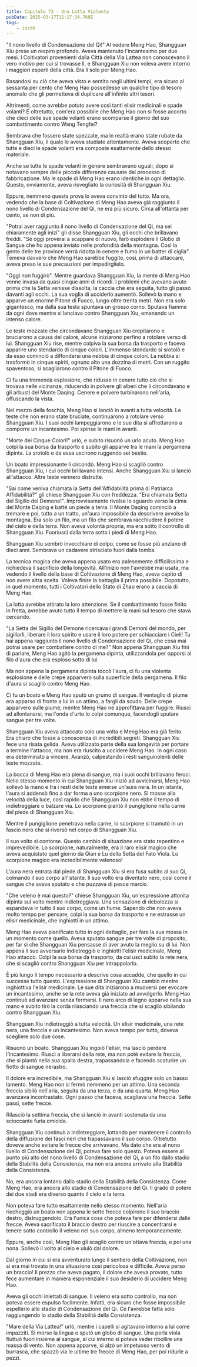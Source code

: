 ```yaml
---
title: Capitolo 73 - Una Lotta Violenta
pubDate: 2025-03-17T11:17:34.769Z
tags:
    - issth
---
```



"Il nono livello di Condensazione del Qi!" Al vedere Meng Hao, Shangguan Xiu prese un respiro profondo. Aveva mantenuto l'incantesimo per due mesi. I Coltivatori provenienti dalla Città della Via Lattea non conoscevano il vero motivo per cui si trovasse lì, e Shangguan Xiu non voleva avere intorno i maggiori esperti della città. Era lì solo per Meng Hao.


Basandosi su ciò che aveva visto e sentito negli ultimi tempi, era sicuro al sessanta per cento che Meng Hao possedesse un qualche tipo di tesoro anomalo che gli permetteva di duplicare all'infinito altri tesori.


Altrimenti, come avrebbe potuto avere così tanti elisir medicinali e spade volanti? E oltretutto, com'era possibile che Meng Hao non si fosse accorto che dieci delle sue spade volanti erano scomparse il giorno del suo combattimento contro Wang Tengfei?


Sembrava che fossero state spezzate, ma in realtà erano state rubate da Shangguan Xiu, il quale le aveva studiate attentamente. Aveva scoperto che tutte e dieci le spade volanti era composte esattamente dello stesso materiale.


Anche se tutte le spade volanti in genere sembravano uguali, dopo si notavano sempre delle piccole differenze causate dal processo di fabbricazione. Ma le spade di Meng Hao erano identiche in ogni dettaglio. Questo, ovviamente, aveva risvegliato la curiosità di Shangguan Xiu.


Eppure, nemmeno questa prova lo aveva convinto del tutto. Ma ora, vedendo che la base di Coltivazione di Meng Hao aveva già raggiunto il nono livello di Condensazione del Qi, ne era più sicuro. Circa all'ottanta per cento, se non di più.


"Potrai aver raggiunto il nono livello di Condensazione del Qi, ma sei chiaramente agli inizi" gli disse Shangguan Xiu, gli occhi che brillavano freddi. "Se oggi proverai a scappare di nuovo, farò esplodere il Globo di Sangue che ho appena inviato nelle profondità della montagna. Così la gente delle tre province verrà ridotta in cenere e fumo in un batter di ciglia". Temeva davvero che Meng Hao sarebbe fuggito, così, prima di attaccare, aveva preso le sue precauzioni per impedirglielo.


"Oggi non fuggirò". Mentre guardava Shangguan Xiu, la mente di Meng Hao venne invasa da quasi cinque anni di ricordi. I problemi che avevano avuto prima che la Setta venisse dissolta, la caccia che era seguita, tutto gli passò davanti agli occhi. La sua voglia di ucciderlo aumentò. Sollevò la mano e apparve un enorme Pitone di Fuoco, lungo oltre trenta metri. Non era solo gigantesco, ma dalla sua testa spuntava un grosso corno. Sputava fiamme da ogni dove mentre si lanciava contro Shangguan Xiu, emanando un intenso calore.


Le teste mozzate che circondavano Shangguan Xiu crepitarono e bruciarono a causa del calore, alcune iniziarono perfino a rotolare verso di lui. Shangguan Xiu rise, mentre colpiva la sua borsa da trasporto e faceva apparire uno stendardo di cinque colori. L'immenso stendardo si srotolò e da esso cominciò a diffondersi una nebbia di cinque colori. La nebbia si trasformò in cinque spiriti, ognuno alto una dozzina di metri. Con un ruggito spaventoso, si scagliarono contro il Pitone di Fuoco.


Ci fu una tremenda esplosione, che ridusse in cenere tutto ciò che si trovava nelle vicinanze, riducendo in polvere gli alberi che li circondavano e gli arbusti del Monte Daqing. Cenere e polvere turbinarono nell'aria, offuscando la vista.


Nel mezzo della foschia, Meng Hao si lanciò in avanti a tutta velocità. Le teste che non erano state bruciate, continuarono a rotolare verso Shangguan Xiu. I suoi occhi lampeggiarono e le sue dita si affrettarono a comporre un incantesimo. Poi spinse le mani in avanti.


"Morte dei Cinque Colori!" urlò, e subito risuonò un urlo acuto. Meng Hao colpì la sua borsa da trasporto e subito gli apparve tra le mani la pergamena dipinta. La srotolò e da essa uscirono ruggendo sei bestie.


Un boato impressionante li circondò. Meng Hao si scagliò contro Shangguan Xiu, i cui occhi brillavano intensi. Anche Shangguan Xiu si lanciò all'attacco. Altre teste vennero distrutte.


"Sai come veniva chiamata la Setta dell'Affidabilità prima di Patriarca Affidabilità?" gli chiese Shangguan Xiu con freddezza. "Era chiamata Setta del Sigillo del Demone!". Improvvisamente rivolse lo sguardo verso la cima del Monte Daqing e batté un piede a terra. Il Monte Daqing cominciò a tremare e poi, tutto a un tratto, un'aura impossibile da descrivere avvolse la montagna. Era solo un filo, ma un filo che sembrava racchiudere il potere del cielo e della terra. Non aveva volontà propria, ma era sotto il controllo di Shangguan Xiu. Fuoriuscì dalla terra sotto i piedi di Meng Hao.


Shangguan Xiu sembrò invecchiare di colpo, come se fosse più anziano di dieci anni. Sembrava un cadavere strisciato fuori dalla tomba.


La tecnica magica che aveva appena usato era palesemente difficilissima e richiedeva il sacrificio della longevità. All'inizio non l'avrebbe mai usata, ma vedendo il livello della base di Coltivazione di Meng Hao, aveva capito di non avere altra scelta. Voleva finire la battaglia il prima possibile. Dopotutto, in quel momento, tutti i Coltivatori dello Stato di Zhao erano a caccia di Meng Hao.


La lotta avrebbe attirato la loro attenzione. Se il combattimento fosse finito in fretta, avrebbe avuto tutto il tempo di mettere la mani sul tesoro che stava cercando.


"La Setta del Sigillo del Demone ricercava i grandi Demoni del mondo, per sigillarli, liberare il loro spirito e usare il loro potere per schiacciare i Cieli! Tu hai appena raggiunto il nono livello di Condensazione del Qi, che cosa mai potrai usare per combattere contro di me?" Non appena Shangguan Xiu finì di parlare, Meng Hao agitò la pergamena dipinta, utilizzandola per opporsi al filo d'aura che era esploso sotto di lui.


Ma non appena la pergamena dipinta toccò l'aura, ci fu una violenta esplosione e delle crepe apparvero sulla superficie della pergamena. Il filo d'aura si scagliò contro Meng Hao.


Ci fu un boato e Meng Hao sputò un grumo di sangue. Il ventaglio di piume era apparso di fronte a lui in un attimo, a fargli da scudo. Delle crepe apparvero sulle piume, mentre Meng Hao ne approfittava per fuggire. Riuscì ad allontanarsi, ma l'onda d'urto lo colpì comunque, facendogli sputare sangue per tre volte.


Shangguan Xiu aveva attaccato solo una volta e Meng Hao era già ferito. Era chiaro che fosse a conoscenza di incredibili segreti. Shangguan Xiu fece una risata gelida. Aveva utilizzato parte della sua longevità per portare a termine l'attacco, ma non era riuscito a uccidere Meng Hao. In ogni caso era determinato a vincere. Avanzò, calpestando i resti sanguinolenti delle teste mozzate.


La bocca di Meng Hao era piena di sangue, ma i suoi occhi brillavano feroci. Nello stesso momento in cui Shangguan Xiu iniziò ad avvicinarsi, Meng Hao sollevò la mano e tra i resti delle teste emerse un'aura nera. In un istante, l'aura si addensò fino a dar forma a uno scorpione nero. Si mosse alla velocità della luce, così rapido che Shangguan Xiu non ebbe il tempo di indietreggiare o balzare via. Lo scorpione piantò il pungiglione nella carne del piede di Shangguan Xiu.


Mentre il pungiglione penetrava nella carne, lo scorpione si tramutò in un fascio nero che si riversò nel corpo di Shangguan Xiu.


Il suo volto si contorse. Questo cambio di situazione era stato repentino e imprevedibile. Lo scorpione, naturalmente, era il raro elisir magico che aveva acquistato quel giorno da Qian e Lu della Setta del Fato Viola. Lo scorpione magico era incredibilmente velenoso!


L'aura nera entrata dal piede di Shangguan Xiu si era fusa subito al suo Qi, colmando il suo corpo all'istante. Il suo volto era diventato nero, così come il sangue che aveva sputato e che puzzava di pesce marcio.


"Che veleno è mai questo?" chiese Shangguan Xiu, un'espressione attonita dipinta sul volto mentre indietreggiava. Una sensazione di debolezza si espandeva in tutto il suo corpo, come un fiume. Sapendo che non aveva molto tempo per pensare, colpì la sua borsa da trasporto e ne estrasse un elisir medicinale, che inghiottì in un attimo.


Meng Hao aveva pianificato tutto in ogni dettaglio, per fare la sua mossa in un momento come quello. Aveva sputato sangue per tre volte di proposito, per far sì che Shangguan Xiu pensasse di aver avuto la meglio su di lui. Non appena il suo avversario indietreggiò e inghiottì l'elisir medicinale, Meng Hao attaccò. Colpì la sua borsa da trasporto, da cui uscì subito la rete nera, che si scagliò contro Shangguan Xiu per intrappolarlo.


È più lungo il tempo necessario a descrive cosa accadde, che quello in cui successe tutto questo. L'espressione di Shangguan Xiu cambiò mentre inghiottiva l'elisir medicinale. Le sue dita iniziarono a muoversi per evocare un incantesimo, anche se la rete aveva già iniziato ad avvolgerlo. Meng Hao continuò ad avanzare senza fermarsi. Il nero arco di legno apparve nella sua mano e subito tirò la corda rilasciando una freccia che si scagliò sibilando contro Shangguan Xiu.


Shangguan Xiu indietreggiò a tutta velocità. Un elisir medicinale, una rete nera, una freccia e un incantesimo. Non aveva tempo per tutto, doveva scegliere solo due cose.


Risuonò un boato. Shangguan Xiu ingoiò l'elisir, ma lasciò perdere l'incantesimo. Riuscì a liberarsi della rete, ma non poté evitare la freccia, che si piantò nella sua spalla destra, trapassandola e facendo scaturire un fiotto di sangue nerastro.


Il dolore era incredibile, ma Shangguan Xiu si lasciò sfuggire solo un basso lamento. Meng Hao non si fermò nemmeno per un attimo. Una seconda freccia sibilò nell'aria, seguita da una terza, e da una quarta. Meng Hao avanzava incontrastato. Ogni passo che faceva, scagliava una freccia. Sette passi, sette frecce.


Rilasciò la settima freccia, che si lanciò in avanti sostenuta da una scioccante furia omicida.


Shangguan Xiu continuò a indietreggiare, lottando per mantenere il controllo della diffusione dei fasci neri che trapassavano il suo corpo. Oltretutto doveva anche evitare le frecce che arrivavano. Ma dato che era al nono livello di Condensazione del Qi, poteva fare solo questo. Poteva essere al punto più alto del nono livello di Condensazione del Qi, a un filo dallo stadio della Stabilità della Consistenza, ma non era ancora arrivato alla Stabilità della Consistenza.


No, era ancora lontano dallo stadio della Stabilità della Consistenza. Come Meng Hao, era ancora allo stadio di Condensazione del Qi. Il grado di potere dei due stadi era diverso quanto il cielo e la terra.


Non poteva fare tutto esattamente nello stesso momento. Nell'aria riecheggiò un boato non appena le sette frecce colpirono il suo braccio destro, distruggendolo. Era l'unica cosa che poteva fare per difendersi dalle frecce. Aveva sacrificato il braccio destro per riuscire a concentrarsi e tenere sotto controllo il veleno nel suo corpo, almeno temporaneamente.


Eppure, anche così, Meng Hao gli scagliò contro un'ottava freccia, e poi una nona. Sollevò il volto al cielo e ululò dal dolore.


Dal giorno in cui si era avventurato lungo il sentiero della Coltivazione, non si era mai trovato in una situazione così pericolosa e difficile. Aveva perso un braccio! Il prezzo che aveva pagato, il dolore che aveva provato, tutto fece aumentare in maniera esponenziale il suo desiderio di uccidere Meng Hao.


Aveva gli occhi iniettati di sangue. Il veleno era sotto controllo, ma non poteva essere espulso facilmente. Infatti, era sicuro che fosse impossibile espellerlo allo stadio di Condensazione del Qi. Ce l'avrebbe fatta solo raggiungendo lo stadio della Stabilità della Consistenza.


"Mare della Via Lattea!" urlò, mentre i capelli si agitavano intorno a lui come impazziti. Si morse la lingua e sputò un globo di sangue. Una perla viola fluttuò fuori insieme al sangue, al cui interno si poteva veder ribollire una massa di vento. Non appena apparve, si alzò un impetuoso vento di burrasca, che spazzò via le ultime tre frecce di Meng Hao, per poi ridurle a pezzi.
                                


                                




                                


                                


                                



